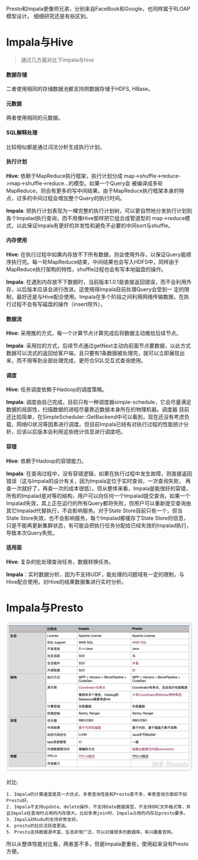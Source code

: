 Presto和Impala更像师兄弟，分别来自FaceBook和Google，也同样属于RLOAP模型设计。 细细研究还是有些区别。

# Impala与Hive
> 通过几方面对比下impala与hive

#### 数据存储
二者使用相同的存储数据池都支持把数据存储于HDFS, HBase。

#### 元数据
两者使用相同的元数据。

#### SQL解释处理
比较相似都是通过词法分析生成执行计划。

#### 执行计划
**Hive**: 依赖于MapReduce执行框架，执行计划分成 map->shuffle->reduce->map->shuffle->reduce…的模型。如果一个Query会 被编译成多轮MapReduce，则会有更多的写中间结果。由于MapReduce执行框架本身的特点，过多的中间过程会增加整个Query的执行时间。

**Impala**: 把执行计划表现为一棵完整的执行计划树，可以更自然地分发执行计划到各个Impalad执行查询，而不用像Hive那样把它组合成管道型的 map->reduce模式，以此保证Impala有更好的并发性和避免不必要的中间sort与shuffle。

#### 内存使用
**Hive**: 在执行过程中如果内存放不下所有数据，则会使用外存，以保证Query能顺序执行完。每一轮MapReduce结束，中间结果也会写入HDFS中，同样由于MapReduce执行架构的特性，shuffle过程也会有写本地磁盘的操作。

**Impala**: 在遇到内存放不下数据时，当前版本1.0.1是直接返回错误，而不会利用外存，以后版本应该会进行改进。这使用得Impala目前处理Query会受到一 定的限制，最好还是与Hive配合使用。Impala在多个阶段之间利用网络传输数据，在执行过程不会有写磁盘的操作（insert除外）。

#### 数据流
**Hive**: 采用推的方式，每一个计算节点计算完成后将数据主动推给后续节点。

**Impala**: 采用拉的方式，后续节点通过getNext主动向前面节点要数据，以此方式数据可以流式的返回给客户端，且只要有1条数据被处理完，就可以立即展现出来，而不用等到全部处理完成，更符合SQL交互式查询使用。

#### 调度
**Hive**: 任务调度依赖于Hadoop的调度策略。

**Impala**: 调度由自己完成，目前只有一种调度器simple-schedule，它会尽量满足数据的局部性，扫描数据的进程尽量靠近数据本身所在的物理机器。调度器 目前还比较简单，在SimpleScheduler::GetBackend中可以看到，现在还没有考虑负载，网络IO状况等因素进行调度。但目前Impala已经有对执行过程的性能统计分析，应该以后版本会利用这些统计信息进行调度吧。

#### 容错
**Hive**: 依赖于Hadoop的容错能力。

**Impala**: 在查询过程中，没有容错逻辑，如果在执行过程中发生故障，则直接返回错误（这与Impala的设计有关，因为Impala定位于实时查询，一次查询失败， 再查一次就好了，再查一次的成本很低）。但从整体来看，Impala是能很好的容错，所有的Impalad是对等的结构，用户可以向任何一个Impalad提交查询，如果一个Impalad失效，其上正在运行的所有Query都将失败，但用户可以重新提交查询由其它Impalad代替执行，不会影响服务。对于State Store目前只有一个，但当State Store失效，也不会影响服务，每个Impalad都缓存了State Store的信息，只是不能再更新集群状态，有可能会把执行任务分配给已经失效的Impalad执行，导致本次Query失败。

#### 适用面
**Hive**: 复杂的批处理查询任务，数据转换任务。

**Impala**：实时数据分析，因为不支持UDF，能处理的问题域有一定的限制，与Hive配合使用，对Hive的结果数据集进行实时分析。

# Impala与Presto

![对比](/img/presto_impala.jpg)

对比:
```
1. Impala的计算速度是其一大优点，多表查询性能和Presto差不多，单表查询方面却不如Presto好。
2. Impala不支持update、delete操作，不支持Date数据类型，不支持ORC文件格式等，并且Impala在查询时占用的内存很大。比如多表join时，Impala占用的内存比presto要多。
3. Impala对Kudu的支持非常友好。
4. presto的社区活跃度更高。
5. Presto支持数据源丰富，生态非常广泛，可以对接很多的数据库。有兴趣看官网。
```

所以从整体性能对比看，两者差不多，但是Impala更重些，使用起来没有Presto方便。
